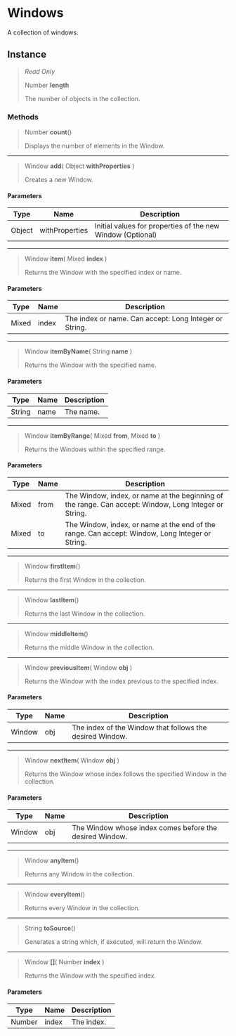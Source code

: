 # Windows
A collection of windows.

## Instance
> *Read Only* 
> 
> Number **length** 
>
> The number of objects in the collection.

### Methods
> Number **count**()
> 
> Displays the number of elements in the Window.
*** 
> Window **add**( Object **withProperties** )
> 
> Creates a new Window.
#### Parameters
| Type | Name | Description |
|---|---|---|
| Object | withProperties | Initial values for properties of the new Window (Optional) |

*** 
> Window **item**( Mixed **index** )
> 
> Returns the Window with the specified index or name.
#### Parameters
| Type | Name | Description |
|---|---|---|
| Mixed | index | The index or name. Can accept: Long Integer or String. |

*** 
> Window **itemByName**( String **name** )
> 
> Returns the Window with the specified name.
#### Parameters
| Type | Name | Description |
|---|---|---|
| String | name | The name. |

*** 
> Window **itemByRange**( Mixed **from**, Mixed **to** )
> 
> Returns the Windows within the specified range.
#### Parameters
| Type | Name | Description |
|---|---|---|
| Mixed | from | The Window, index, or name at the beginning of the range. Can accept: Window, Long Integer or String. |
| Mixed | to | The Window, index, or name at the end of the range. Can accept: Window, Long Integer or String. |

*** 
> Window **firstItem**()
> 
> Returns the first Window in the collection.
*** 
> Window **lastItem**()
> 
> Returns the last Window in the collection.
*** 
> Window **middleItem**()
> 
> Returns the middle Window in the collection.
*** 
> Window **previousItem**( Window **obj** )
> 
> Returns the Window with the index previous to the specified index.
#### Parameters
| Type | Name | Description |
|---|---|---|
| Window | obj | The index of the Window that follows the desired Window. |

*** 
> Window **nextItem**( Window **obj** )
> 
> Returns the Window whose index follows the specified Window in the collection.
#### Parameters
| Type | Name | Description |
|---|---|---|
| Window | obj | The Window whose index comes before the desired Window. |

*** 
> Window **anyItem**()
> 
> Returns any Window in the collection.
*** 
> Window **everyItem**()
> 
> Returns every Window in the collection.
*** 
> String **toSource**()
> 
> Generates a string which, if executed, will return the Window.
*** 
> Window **[]**( Number **index** )
> 
> Returns the Window with the specified index.
#### Parameters
| Type | Name | Description |
|---|---|---|
| Number | index | The index. |


